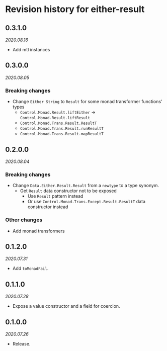 # Revision history for either-result

## 0.3.1.0

*2020.08.16*

- Add mtl instances

## 0.3.0.0

*2020.08.05*

### Breaking changes

- Change `Either String` to `Result` for some monad transformer functions' types
  - `Control.Monad.Result.liftEither` → `Control.Monad.Result.liftResult`
  - `Control.Monad.Trans.Result.ResultT`
  - `Control.Monad.Trans.Result.runResultT`
  - `Control.Monad.Trans.Result.mapResultT`

## 0.2.0.0

*2020.08.04*

### Breaking changes

- Change `Data.Either.Result.Result` from a `newtype` to a type synonym.
  - Get `Result` data constructor not to be exposed
    - Use `Result` pattern instead
    - Or use `Control.Monad.Trans.Except.Result.ResultT` data constructor instead

### Other changes

- Add monad transformers

## 0.1.2.0

*2020.07.31*

- Add `toMonadFail`.

## 0.1.1.0

*2020.07.28*

- Expose a value constructor and a field for coercion.

## 0.1.0.0

*2020.07.26*

- Release.
